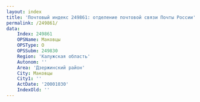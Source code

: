 ```yaml
---
layout: index
title: 'Почтовый индекс 249861: отделение почтовой связи Почты России'
permalink: /249861/
data:
    Index: 249861
    OPSName: Маковцы
    OPSType: О
    OPSSubm: 249830
    Region: 'Калужская область'
    Autonom: ''
    Area: 'Дзержинский район'
    City: Маковцы
    City1: ''
    ActDate: '20001030'
    IndexOld: ''
---
```

